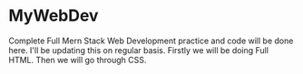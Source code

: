 # MyWebDev
Complete Full Mern Stack Web Development practice and code will be done here. 
I'll be updating this on regular basis.
Firstly we will be doing Full HTML.
Then we will go through CSS.
